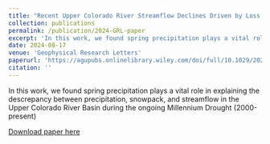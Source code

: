 ```yaml
---
title: "Recent Upper Colorado River Streamflow Declines Driven by Loss of Spring Precipitation"
collection: publications
permalink: /publication/2024-GRL-paper
excerpt: 'In this work, we found spring precipitation plays a vital role in explaining the descrepancy between precipitation, snowpack, and streamflow in the Upper Colorado River Basin during the ongoing Millennium Drought (2000-present), especially in lower elevations where potential evapotranspiration is higher during spring.'
date: 2024-08-17
venue: 'Geophysical Research Letters'
paperurl: 'https://agupubs.onlinelibrary.wiley.com/doi/full/10.1029/2024GL109826'
citation: ''
---
```

In this work, we found spring precipitation plays a vital role in explaining the descrepancy between precipitation, snowpack, and streamflow in the Upper Colorado River Basin during the ongoing Millennium Drought (2000-present)

[Download paper here](https://agupubs.onlinelibrary.wiley.com/doi/full/10.1029/2024GL109826)
 